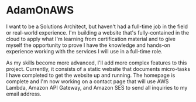 # AdamOnAWS

I want to be a Solutions Architect, but haven't had a full-time job in the field or real-world experience. I'm building a website that's fully-contained in the cloud to apply what I'm learning from certification material and to give myself the opportunity to prove I have the knowledge and hands-on experience working with the services I will use in a full-time role.

As my skills become more advanced, I'll add more complex features to this project. Currently, it consists of a static website that documents micro-tasks I have completed to get the website up and running. The homepage is complete and I'm now working on a contact page that will use AWS Lambda, Amazon API Gateway, and Amazon SES to send all inquiries to my email address.
